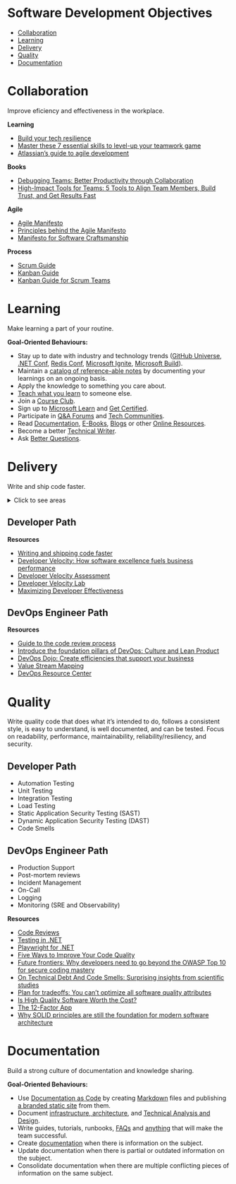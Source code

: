 # Software Development Objectives

- [Collaboration](#collaboration)
- [Learning](#learning)
- [Delivery](#delivery)
- [Quality](#quality)
- [Documentation](#documentation)

# Collaboration

Improve eficiency and effectiveness in the workplace.

**Learning**
* [Build your tech resilience](https://docs.microsoft.com/en-us/learn/paths/tech-resilience)
* [Master these 7 essential skills to level-up your teamwork game](https://www.atlassian.com/blog/teamwork/teamwork-skills-accelerate-career)
* [Atlassian’s guide to agile development](https://www.atlassian.com/agile)

**Books**
* [Debugging Teams: Better Productivity through Collaboration](https://www.amazon.com.au/Debugging-Teams-Productivity-through-Collaboration-ebook/dp/B016NDL1QE)
* [High-Impact Tools for Teams: 5 Tools to Align Team Members, Build Trust, and Get Results Fast](https://www.amazon.com.au/High-Impact-Tools-Teams-Members-Strategyzer-ebook/dp/B08SWKSCV2)

**Agile**
* [Agile Manifesto](https://agilemanifesto.org/)
* [Principles behind the Agile Manifesto](https://agilemanifesto.org/principles.html)
* [Manifesto for Software Craftsmanship](https://manifesto.softwarecraftsmanship.org/#/en/reading)

**Process**
* [Scrum Guide](https://scrumguides.org/scrum-guide.html)
* [Kanban Guide](https://kanbanguides.org/html-kanban-guide/)
* [Kanban Guide for Scrum Teams](https://www.scrum.org/resources/kanban-guide-scrum-teams)

# Learning

Make learning a part of your routine.

**Goal-Oriented Behaviours:**

- Stay up to date with industry and technology trends ([GitHub Universe](https://www.githubuniverse.com/), [.NET Conf](https://www.dotnetconf.net/), [Redis Conf](https://redis.com/redisconf/), [Microsoft Ignite](https://myignite.microsoft.com/), [Microsoft Build](https://mybuild.microsoft.com/)).
- Maintain a [catalog of reference-able notes](https://github.com/readme/guides/private-documentation) by documenting your learnings on an ongoing basis.
- Apply the knowledge to something you care about.
- [Teach what you learn](https://stackoverflow.blog/2021/08/09/how-writing-can-advance-your-career-as-a-developer/) to someone else.
- Join a [Course Club](https://learning.linkedin.com/course-club).
- Sign up to [Microsoft Learn](https://docs.microsoft.com/en-us/learn/) and [Get Certified](https://docs.microsoft.com/en-us/learn/certifications/certification-process-overview).
- Participate in [Q&A Forums](https://docs.microsoft.com/en-us/answers/products/dotnet) and [Tech Communities](https://techcommunity.microsoft.com/t5/net/ct-p/dotnet).
- Read [Documentation](https://docs.microsoft.com/en-us/dotnet/), [E-Books](https://azure.microsoft.com/en-us/resources/whitepapers/search/?type=EBookResource), [Blogs](https://devblogs.microsoft.com/) or other [Online Resources](https://azure.microsoft.com/en-us/resources).
- Become a better [Technical Writer](https://developers.google.com/tech-writing).
- Ask [Better Questions](https://stackoverflow.com/help/how-to-ask).


# Delivery

Write and ship code faster. 

<details>
  <summary>Click to see areas</summary>
  
* Developer Productivity
* CI/CD Pipelines
* Release
* Reusing Code
* Coordinating and Merging Pull Requests

</details>

## Developer Path


**Resources**

* [Writing and shipping code faster](https://octoverse.github.com/writing-code-faster/)
* [Developer Velocity: How software excellence fuels business performance](https://www.mckinsey.com/industries/technology-media-and-telecommunications/our-insights/developer-velocity-how-software-excellence-fuels-business-performance)
* [Developer Velocity Assessment](https://developervelocityassessment.com/)
* [Developer Velocity Lab](https://www.microsoft.com/en-us/research/group/developer-velocity-lab/)
* [Maximizing Developer Effectiveness](https://martinfowler.com/articles/developer-effectiveness.html)



## DevOps Engineer Path

**Resources**

* [Guide to the code review process](https://www.pluralsight.com/blog/tutorials/code-review)
* [Introduce the foundation pillars of DevOps: Culture and Lean Product](https://docs.microsoft.com/en-us/learn/modules/introduce-foundation-pillars-devops/)
* [DevOps Dojo: Create efficiencies that support your business](https://docs.microsoft.com/en-us/learn/paths/devops-dojo-white-belt-foundation/)
* [Value Stream Mapping](https://www.atlassian.com/continuous-delivery/principles/value-stream-mapping)
* [DevOps Resource Center](https://docs.microsoft.com/en-us/devops)

# Quality

Write quality code that does what it’s intended to do, follows a consistent style, is easy to understand, is well documented, and can be tested. 
Focus on readability, performance, maintainability, reliability/resiliency, and security.

## Developer Path
  
* Automation Testing
* Unit Testing
* Integration Testing
* Load Testing
* Static Application Security Testing (SAST)
* Dynamic Application Security Testing (DAST)
* Code Smells

## DevOps Engineer Path

* Production Support
* Post-mortem reviews
* Incident Management
* On-Call
* Logging
* Monitoring (SRE and Observability)

**Resources**
* [Code Reviews](https://google.github.io/eng-practices/review)
* [Testing in .NET](https://docs.microsoft.com/en-us/dotnet/core/testing/)
* [Playwright for .NET](https://playwright.dev/dotnet/docs/intro)
* [Five Ways to Improve Your Code Quality](https://blog.sonatype.com/five-ways-to-improve-your-code-quality)
* [Future frontiers: Why developers need to go beyond the OWASP Top 10 for secure coding mastery](https://discover.securecodewarrior.com/OWASP-Top-10-and-beyond-whitepaper.html)
* [On Technical Debt And Code Smells: Surprising insights from scientific studies](https://www.scrum.org/resources/blog/technical-debt-and-code-smells-surprising-insights-scientific-studies)
* [Plan for tradeoffs: You can’t optimize all software quality attributes](https://stackoverflow.blog/2022/01/17/plan-for-tradeoffs-you-cant-optimize-all-software-quality-attributes)
* [Is High Quality Software Worth the Cost?](https://martinfowler.com/articles/is-quality-worth-cost.html)
* [The 12-Factor App](https://12factor.net/)
* [Why SOLID principles are still the foundation for modern software architecture](https://stackoverflow.blog/2021/11/01/why-solid-principles-are-still-the-foundation-for-modern-software-architecture/)

# Documentation

Build a strong culture of documentation and knowledge sharing.

**Goal-Oriented Behaviours:**

- Use [Documentation as Code](https://www.docslikecode.com/) by creating [Markdown](https://guides.github.com/features/mastering-markdown) files and publishing [a branded static site](https://squidfunk.github.io/mkdocs-material) from them.
- Document [infrastructure, architecture](https://www.archimatetool.com/), and [Technical Analysis and Design](https://plantuml.com/).
- Write guides, tutorials, runbooks, [FAQs](https://docs.github.com/en/discussions) and [anything](https://about.gitlab.com/company/culture/all-remote/handbook-first-documentation) that will make the team successful.
- Create [documentation](https://octoverse.github.com/creating-documentation) when there is information on the subject.
- Update documentation when there is partial or outdated information on the subject.
- Consolidate documentation when there are multiple conflicting pieces of information on the same subject.
